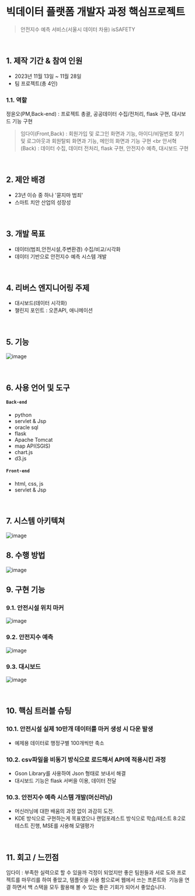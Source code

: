 # 빅데이터 플랫폼 개발자 과정 핵심프로젝트
> 안전지수 예측 서비스(서울시 데이터 차용) 
> isSAFETY

</br>

## 1. 제작 기간 & 참여 인원
- 2023년 11월 13일 ~ 11월 28일
- 팀 프로젝트(총 4인)

### 1.1. 역할
정윤오(PM,Back-end) : 프로젝트 총괄, 공공데이터 수집/전처리, flask 구현, 대시보드 기능 구현
<br>
> 임다이(Front,Back) : 회원가입 및 로그인 화면과 기능, 아이디/비밀번호 찾기 및 로그아웃과 회원탈퇴 화면과 기능, 메인의 화면과 기능 구현
<br
안서혁(Back) : 데이터 수집, 데이터 전처리, flask 구현, 안전지수 예측, 대시보드 구현
</br>

## 2. 제안 배경
- 23년 이슈 중 하나 '묻지마 범죄'
- 스마트 치안 산업의 성장성

</br>

## 3. 개발 목표
- 데이터(범죄,안전시설,주변환경) 수집/비교/시각화
- 데이터 기반으로 안전지수 예측 시스템 개발

</br>

## 4. 리버스 엔지니어링 주제
- 대시보드(데이터 시각화)
- 챌린지 포인트 : 오픈API, 애니메이션

</br>

## 5. 기능
![image](https://github.com/2023-SMHRD-IS-BigData2/isSAFEETY2/assets/145406871/01942e30-18e4-487a-80c1-b6d378eee0d7)

</br>

## 6. 사용 언어 및 도구
#### `Back-end`
  - python
  - servlet & Jsp
  - oracle sql
  - flask
  - Apache Tomcat
  - map API(SGIS)
  - chart.js
  - d3.js
#### `Front-end`
  - html, css, js
  - servlet & Jsp

</br>

## 7. 시스템 아키텍쳐

![image](https://github.com/2023-SMHRD-IS-BigData2/isSAFEETY2/assets/145406871/d7091cbb-dc58-4bfc-bb8d-a0e86b95fdb2)


## 8. 수행 방법

![image](https://github.com/2023-SMHRD-IS-BigData2/isSAFEETY2/assets/145406871/77dff379-a24b-4a85-a2eb-5831a6c2aa78)

## 9. 구현 기능

### 9.1. 안전시설 위치 마커

![image](https://github.com/2023-SMHRD-IS-BigData2/isSAFEETY2/assets/145406871/4d5154fd-65dc-4b7a-996f-8cacb71765b2)

### 9.2. 안전지수 예측

![image](https://github.com/2023-SMHRD-IS-BigData2/isSAFEETY2/assets/145406871/89935258-0559-4656-98ee-159c073a5dd7)

### 9.3. 대시보드

![image](https://github.com/2023-SMHRD-IS-BigData2/isSAFEETY2/assets/145406871/c5f51cb0-c69e-467b-8763-78d7e0b8d301)


</br>

## 10. 핵심 트러블 슈팅
### 10.1. 안전시설 실제 10만개 데이터를 마커 생성 시 다운 발생
- 예제용 데이터로 행정구별 100개씩만 축소

### 10.2. csv파일을 비동기 방식으로 로드해서 API에 적용시킨 과정
- Gson Library를 사용하여 Json 형태로 보내서 해결
- 대시보드 기능은 flask 서버을 이용, 데이터 전달

### 10.3. 안전지수 예측 시스템 개발(머신러닝)
- 머신러닝에 대한 배움의 과정 없이 과감히 도전.
- KDE 방식으로 구현하는게 목표였으나 랜덤포레스트 방식으로 학습/테스트 8:2로 테스트 진행, MSE를 사용해 모델평가

</br>

## 11. 회고 / 느낀점
임다이 : 부족한 실력으로 할 수 있을까 걱정이 되었지만 좋은 팀원들과 서로 도와 프로젝트를 마무리를 하여 좋았고, 템플릿을 사용 함으로써 웹에서 쓰는 프론트와  기능을 연결 하면서 백 스택을 모두 활용해 볼 수 있는 좋은 기회가 되어서 좋았습니다.
